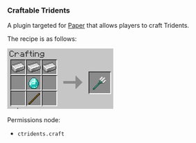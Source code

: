 ### Craftable Tridents

A plugin targeted for [Paper](https://papermc.io/) that allows players to craft Tridents.

The recipe is as follows:

![Trident Recipe](images/recipe.png)

Permissions node:
   
 - `ctridents.craft`